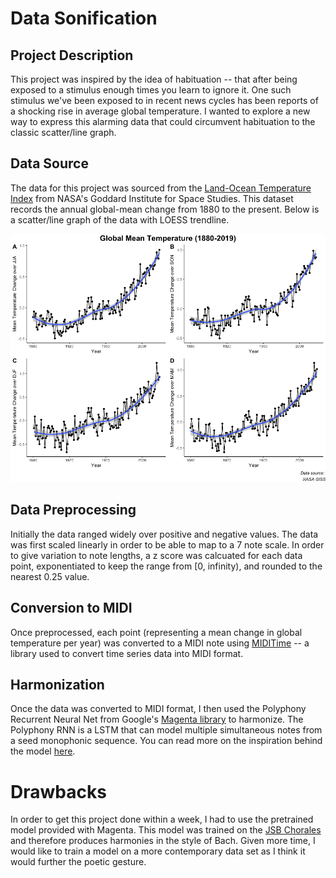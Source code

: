 # Data Sonification

## Project Description

This project was inspired by the idea of habituation -- that after being exposed to a stimulus enough times you learn to ignore it. One such stimulus we've been exposed to in recent news cycles has been reports of a shocking rise in average global temperature. I wanted to explore a new way to express this alarming data that could circumvent habituation to the classic scatter/line graph.

## Data Source
The data for this project was sourced from the [Land-Ocean Temperature Index](https://data.giss.nasa.gov/gistemp/) from NASA's Goddard Institute for Space Studies. This dataset records the annual global-mean change from 1880 to the present. Below is a scatter/line graph of the data with LOESS trendline.

![Climate Plot](Visualization/climate_plots.png)

## Data Preprocessing
Initially the data ranged widely over positive and negative values. The data was first scaled linearly in order to be able to map to a 7 note scale. In order to give variation to note lengths, a z score was calcuated for each data point, exponentiated to keep the range from [0, infinity), and rounded to the nearest 0.25 value.

## Conversion to MIDI
Once preprocessed, each point (representing a mean change in global temperature per year) was converted to a MIDI note using [MIDITime](https://github.com/cirlabs/miditime) -- a library used to convert time series data into MIDI format.

## Harmonization
Once the data was converted to MIDI format, I then used the Polyphony Recurrent Neural Net from Google's [Magenta library](https://github.com/tensorflow/magenta) to harmonize. The Polyphony RNN is a LSTM that can model multiple simultaneous notes from a seed monophonic sequence. You can read more on the inspiration behind the model [here](https://ismir2017.smcnus.org/wp-content/uploads/2017/10/156_Paper.pdf).

# Drawbacks
In order to get this project done within a week, I had to use the pretrained model provided with Magenta. This model was trained on the [JSB Chorales](https://github.com/czhuang/JSB-Chorales-dataset) and therefore produces harmonies in the style of Bach. Given more time, I would like to train a model on a more contemporary data set as I think it would further the poetic gesture.
